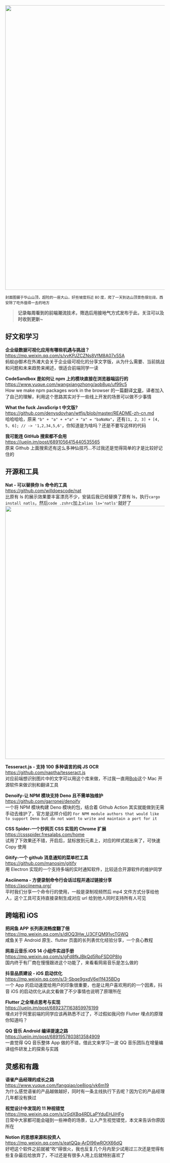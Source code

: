 <img src="https://gw.alipayobjects.com/zos/k/bb/12121221mmm.jpg" width=900/>  

<small>封面图摄于华山山顶，超险的一座大山，好些坡度将近 80 度，爬了一天到达山顶景色很壮阔，西安除了吃外值得一去的地方</small>  

> **记录每周看到的前端潮流技术，筛选后用接地气方式发布于此，关注可以及时收到更新~**  

## 好文和学习

**企业级数据可视化应用有哪些机遇与挑战？**  
<https://mp.weixin.qq.com/s/vvKPJZCZNs8VfM8A07x5SA>  
蚂蚁@御术在外滩大会关于企业级可视化的分享文字版，从为什么需要、当前挑战和问题和未来趋势来阐述，很适合前端同学一读

**CodeSandbox 是如何让 npm 上的模块直接在浏览器端运行的**  
<https://www.yuque.com/wangxiangzhong/aob8up/uf99c5>  
How we make npm packages work in the browser 的一篇翻译[文章](<](https://hackernoon.com/how-we-make-npm-packages-work-in-the-browser-announcing-the-new-packager-6ce16aa4cee6)>)，译者加入了自己的理解，利用这个思路其实对于一些线上开发的场景可以做不少事情

**What the fuck JavaScrip t 中文版?**  
<https://github.com/denysdovhan/wtfjs/blob/master/README-zh-cn.md>  
哈哈哈哈，原来 `"b" + "a" + +"a" + "a" = "baNaNa"`，还有`[1, 2, 3] + [4, 5, 6]; // -> '1,2,34,5,6'`，你知道是为啥吗？还是不要写这样的代码

**我可能连 GitHub 搜索都不会用**  
<https://juejin.im/post/6891056415440535565>  
原来 Github 上面搜索还有这么多神仙技巧...不过我还是觉得简单的才是比较好记住的

## 开源和工具

**Nat - 可以替换你 ls 命令的工具**  
<https://github.com/willdoescode/nat>  
比原有 ls 的展示效果要丰富漂亮不少，安装后我已经替换了原有 ls，执行`cargo install natls`，然后`code .zshrc`加上`alias ls='natls'`就好了
<img src="https://gw.alipayobjects.com/zos/k/1q/8TKnYM.jpg" width="800" />  

**Tesseract.js - 支持 100 多种语言的纯 JS OCR**  
<https://github.com/naptha/tesseract.js>  
对应前端想识别图片中的文字可以用这个库来做，不过我一直用[Bob](https://ripperhe.gitee.io/bob/#/)这个 Mac 开源软件来做识别和翻译工具

**Denoify-让 NPM 模块支持 Deno 且不需单独维护**  
<https://github.com/garronej/denoify>  
一个将 NPM 模块构建 Deno 模块的包，结合着 Github Action 其实就能做到无需手动去维护了，官方是这样介绍的 `For NPM module authors that would like to support Deno but do not want to write and maintain a port for it`

**CSS Spider-一个抄网页 CSS 实现的 Chrome 扩展**  
<https://cssspider.fresalabs.com/home>  
试用了下效果还不错，开启后，鼠标放到元素上，对应的样式就出来了，可快速 Copy 使用

**Gitify-一个 github 消息通知的菜单栏工具**  
<https://github.com/manosim/gitify>  
用 Electron 实现的一个支持多端的实时通知软件，比较适合开源软件的维护同学

**Asciinema - 方便录制命令行会话过程并通过链接分享**  
<https://asciinema.org/>  
平时我们分享一个命令行的使用，一般是录制视频然后 mp4 文件方式分享给他人，这个工具可支持直接录制生成对应 url 给到他人同时支持所有人可见

## 跨端和 iOS

**把闲鱼 APP 长列表流畅度翻了倍**  
<https://mp.weixin.qq.com/s/dlOQ3Hw_U3CFQM91vcTGWQ>  
咸鱼关于 Android 原生、flutter 页面的长列表优化经验分享，一个良心教程

**网易云音乐 iOS 14 小组件实战手册**  
<https://mp.weixin.qq.com/s/gFd8fkJBkQd5RpFSD0P8Ig>  
国内终于有厂商在慢慢跟进这个功能了，来看看网易音乐是怎么做的

**抖音品质建设 - iOS 启动优化**  
<https://mp.weixin.qq.com/s/3-Sbqe9gxdV6eI1f435BDg>  
一个 App 的启动速度给用户的印象很重要，也是让用户喜欢用的的一个因素，抖音 iOS 的启动优化从此文看做了不少事情也说明了原理所在

**Flutter 之全埋点思考与实现**  
<https://juejin.im/post/6892371163859976199>  
埋点对于阿里前端的同学应该再熟悉不过了，不过假如我问你 Flutter 埋点的原理你知道吗？

**QQ 音乐 Android 编译提速之路**  
<https://juejin.im/post/6891957803813584909>  
一直觉得 QQ 音乐整体 App 做的不错，借此文来学习一波 QQ 音乐团队在增量编译组件研发上的探索与实践

## 灵感和有趣

**语雀产品经理的成长之路**  
<https://www.yuque.com/fangqiao/oe8iog/vk6m19>  
为什么感觉语雀的产品越做越好，同时有一条主线执行下去呢？因为它的产品经理几年都没有换过

**视觉设计中发现的 11 种视错觉**  
<https://mp.weixin.qq.com/s/zGdXBq4RDLaPYduEHJiHFg>  
日常中大家都可能会碰到一些神奇的场景，让人产生视觉错觉，本文来告诉你原因所在

**Notion 的思想来源和投资人**  
<https://mp.weixin.qq.com/s/eatQQa-ArDI96wROtX66dQ>  
好吧这个软件之前就被“吹”得很火，我也反复几个月内至少试用过三次还是觉得有些复杂最后给放弃了，不过还是有很多人用上后就特别喜欢了

